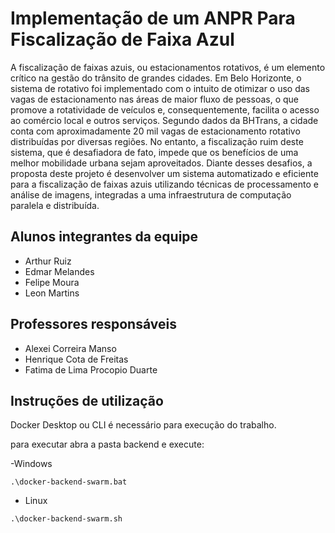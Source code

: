 # Implementação de um ANPR Para Fiscalização de Faixa Azul

A fiscalização de faixas azuis, ou estacionamentos rotativos, é um elemento crítico na gestão do trânsito de grandes cidades. Em Belo Horizonte, o sistema de rotativo foi implementado com o intuito de otimizar o uso das vagas de estacionamento nas áreas de maior fluxo de pessoas, o que promove a rotatividade de veículos e, consequentemente, facilita o acesso ao comércio local e outros serviços. Segundo dados da BHTrans, a cidade conta com aproximadamente 20 mil vagas de estacionamento rotativo distribuídas por diversas regiões. No entanto, a fiscalização ruim deste sistema, que é desafiadora de fato, impede que os benefícios de uma melhor mobilidade urbana sejam aproveitados. Diante desses desafios, a proposta deste projeto é desenvolver um sistema automatizado e eficiente para a fiscalização de faixas azuis utilizando técnicas de processamento e análise de imagens, integradas a uma infraestrutura de computação paralela e distribuída.

## Alunos integrantes da equipe

* Arthur Ruiz
* Edmar Melandes
* Felipe Moura
* Leon Martins

## Professores responsáveis

* Alexei Correira Manso
* Henrique Cota de Freitas
* Fatima de Lima Procopio Duarte

## Instruções de utilização

Docker Desktop ou CLI é necessário para execução do trabalho. 

para executar abra a pasta backend e execute:

-Windows

```
.\docker-backend-swarm.bat
```

- Linux
```
.\docker-backend-swarm.sh
```
